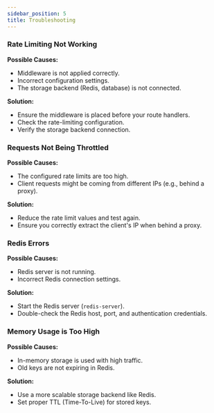 ```yaml
---
sidebar_position: 5
title: Troubleshooting
---
```


### Rate Limiting Not Working

**Possible Causes:**

- Middleware is not applied correctly.
- Incorrect configuration settings.
- The storage backend (Redis, database) is not connected.

**Solution:**

- Ensure the middleware is placed before your route handlers.
- Check the rate-limiting configuration.
- Verify the storage backend connection.

### Requests Not Being Throttled

**Possible Causes:**

- The configured rate limits are too high.
- Client requests might be coming from different IPs (e.g., behind a proxy).

**Solution:**

- Reduce the rate limit values and test again.
- Ensure you correctly extract the client's IP when behind a proxy.

### Redis Errors

**Possible Causes:**

- Redis server is not running.
- Incorrect Redis connection settings.

**Solution:**

- Start the Redis server (`redis-server`).
- Double-check the Redis host, port, and authentication credentials.

### Memory Usage is Too High

**Possible Causes:**

- In-memory storage is used with high traffic.
- Old keys are not expiring in Redis.

**Solution:**

- Use a more scalable storage backend like Redis.
- Set proper TTL (Time-To-Live) for stored keys.
